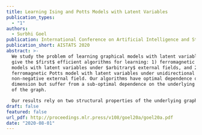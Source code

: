 ```yaml
---
title: Learning Ising and Potts Models with Latent Variables
publication_types:
  - "1"
authors:
  - Surbhi Goel
publication: International Conference on Artificial Intelligence and Statistics (AISTATS) 2020
publication_short: AISTATS 2020
abstract: >-
  We study the problem of learning graphical models with latent variables. We
  give the $first$ efficient algorithms for learning: 1) ferromagnetic Ising
  models with latent variables under $arbitrary$ external fields, and 2)
  ferromagnetic Potts model with latent variables under unidirectional
  non-negative external field. Our algorithms have optimal dependence on the
  dimension but suffer from a sub-optimal dependence on the underlying sparsity
  of the graph.

  Our results rely on two structural properties of the underlying graphical models. These in turn allow us to design an influence function which can be maximized greedily to recover the structure of the underlying graphical model. These structural results may be of independent interest.
draft: false
featured: false
url_pdf: http://proceedings.mlr.press/v108/goel20a/goel20a.pdf
date: "2020-08-01"
---
```

